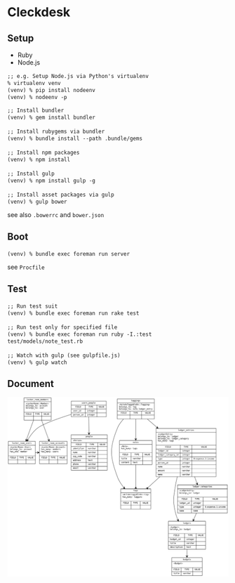 # Cleckdesk


## Setup

* Ruby
* Node.js

```
;; e.g. Setup Node.js via Python's virtualenv
% virtualenv venv
(venv) % pip install nodeenv
(venv) % nodeenv -p
```

```
;; Install bundler
(venv) % gem install bundler

;; Install rubygems via bundler
(venv) % bundle install --path .bundle/gems

;; Install npm packages
(venv) % npm install

;; Install gulp
(venv) % npm install gulp -g

;; Install asset packages via gulp
(venv) % gulp bower
```

see also `.bowerrc` and `bower.json`


## Boot

```
(venv) % bundle exec foreman run server
```

see `Procfile`


## Test

```
;; Run test suit
(venv) % bundle exec foreman run rake test

;; Run test only for specified file
(venv) % bundle exec foreman run ruby -I.:test test/models/note_test.rb

;; Watch with gulp (see gulpfile.js)
(venv) % gulp watch
```


## Document

![ER diagram](https://github.com/grauwoelfchen/clerkdesk/raw/master/doc/er.png)

